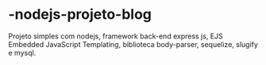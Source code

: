 # -nodejs-projeto-blog
Projeto simples com nodejs, framework back-end express js, EJS Embedded JavaScript Templating, biblioteca body-parser, sequelize, slugify e mysql.
